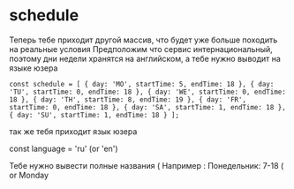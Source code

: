 # schedule
Теперь тебе приходит другой массив, что будет уже больше походить на реальные условия
Предположим что сервис интернациональный, поэтому дни недели хранятся на английском, а тебе нужно выводит на языке юзера

`const schedule = [
    {
        day: 'MO',
        startTime: 5,
        endTime: 18
    },
    {
        day: 'TU',
        startTime: 0,
        endTime: 18
    },
    {
        day: 'WE',
        startTime: 0,
        endTime: 18
    },
    {
        day: 'TH',
        startTime: 8,
        endTime: 19
    },
    {
        day: 'FR',
        startTime: 0,
        endTime: 18
    },
    {
        day: 'SA',
        startTime: 1,
        endTime: 18
    },
    {
        day: 'SU',
        startTime: 1,
        endTime: 18
    }
];`

так же тебя приходит язык юзера 

const language = 'ru' (or 'en') 

Тебе нужно вывести полные названия ( Например : Понедельник: 7-18 ( or Monday  
